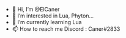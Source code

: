 - 👋 Hi, I’m @ElCaner
- 👀 I’m interested in Lua, Phyton...
- 🌱 I’m currently learning Lua
- 📫 How to reach me Discord : Caner#2833
